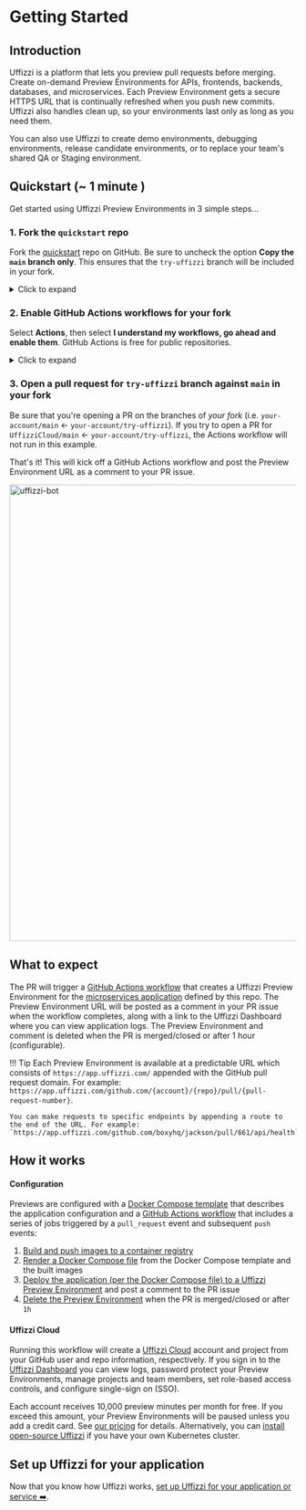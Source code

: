 # Getting Started

## Introduction

Uffizzi is a platform that lets you preview pull requests before merging. Create on-demand Preview Environments for APIs, frontends, backends, databases, and microservices. Each Preview Environment gets a secure HTTPS URL that is continually refreshed when you push new commits. Uffizzi also handles clean up, so your environments last only as long as you need them.  

You can also use Uffizzi to create demo environments, debugging environments, release candidate environments, or to replace your team's shared QA or Staging environment.

## **Quickstart (~ 1 minute )**

Get started using Uffizzi Preview Environments in 3 simple steps...

### 1. Fork the `quickstart` repo  

Fork the [quickstart](https://github.com/UffizziCloud/quickstart) repo on GitHub. Be sure to uncheck the option **Copy the `main` branch only**. This ensures that the `try-uffizzi` branch will be included in your fork.  

<details><summary>Click to expand</summary>
<img src="https://user-images.githubusercontent.com/7218230/191072997-94fdc9cc-2be2-4b44-900f-d4507c6df8a6.png" width="800">  
</details>

### 2. Enable GitHub Actions workflows for your fork

Select **Actions**, then select **I understand my workflows, go ahead and enable them**. GitHub Actions is free for public repositories.   

<details><summary>Click to expand</summary>
<img src="https://user-images.githubusercontent.com/7218230/191074124-8ace8e9f-4970-46e5-9418-0f18d30bd08c.png" width="800">  
</details>

### 3. Open a pull request for `try-uffizzi` branch against `main` in your fork  

Be sure that you're opening a PR on the branches of _your fork_ (i.e. `your-account/main` ← `your-account/try-uffizzi`). If you try to open a PR for `UffizziCloud/main` ← `your-account/try-uffizzi`, the Actions workflow will not run in this example.   

That's it! This will kick off a GitHub Actions workflow and post the Preview Environment URL as a comment to your PR issue. 

<img alt="uffizzi-bot" src="https://user-images.githubusercontent.com/7218230/191825295-50422b35-23ac-47f6-8a22-c67f95c89d8c.png" width="800">

## What to expect  

The PR will trigger a [GitHub Actions workflow](https://github.com/UffizziCloud/quickstart/blob/main/.github/workflows/uffizzi-preview.yaml) that creates a Uffizzi Preview Environment for the [microservices application](#architecture-of-this-example-app) defined by this repo. The Preview Environment URL will be posted as a comment in your PR issue when the workflow completes, along with a link to the Uffizzi Dashboard where you can view application logs. The Preview Environment and comment is deleted when the PR is merged/closed or after 1 hour (configurable).  

!!! Tip
    Each Preview Environment is available at a predictable URL which consists of `https://app.uffizzi.com/` appended with the GitHub pull request domain. For example:  
    `https://app.uffizzi.com/github.com/{account}/{repo}/pull/{pull-request-number}`.  

    You can make requests to specific endpoints by appending a route to the end of the URL. For example:  
    `https://app.uffizzi.com/github.com/boxyhq/jackson/pull/661/api/health`  

## How it works  

#### Configuration

Previews are configured with a [Docker Compose template](https://github.com/UffizziCloud/quickstart/blob/main/docker-compose.uffizzi.yml) that describes the application configuration and a [GitHub Actions workflow](https://github.com/UffizziCloud/quickstart/blob/main/.github/workflows/uffizzi-preview.yaml) that includes a series of jobs triggered by a `pull_request` event and subsequent `push` events:  

1. [Build and push images to a container registry](https://github.com/UffizziCloud/quickstart/blob/5699f461f752b0bd787d69abc2cfad3b79e0308b/.github/workflows/uffizzi-preview.yaml#L14-L116)  
2. [Render a Docker Compose file](https://github.com/UffizziCloud/quickstart/blob/5699f461f752b0bd787d69abc2cfad3b79e0308b/.github/workflows/uffizzi-preview.yaml#L118-L156) from the Docker Compose template and the built images  
3. [Deploy the application (per the Docker Compose file) to a Uffizzi Preview Environment](https://github.com/UffizziCloud/quickstart/blob/5699f461f752b0bd787d69abc2cfad3b79e0308b/.github/workflows/uffizzi-preview.yaml#L158-L171) and post a comment to the PR issue  
4. [Delete the Preview Environment](https://github.com/UffizziCloud/quickstart/blob/5699f461f752b0bd787d69abc2cfad3b79e0308b/.github/workflows/uffizzi-preview.yaml#L173-L184) when the PR is merged/closed or after `1h`      

#### Uffizzi Cloud

Running this workflow will create a [Uffizzi Cloud](https://uffizzi.com) account and project from your GitHub user and repo information, respectively. If you sign in to the [Uffizzi Dashboard](https://app.uffizzi.com/sign_in) you can view logs, password protect your Preview Environments, manage projects and team members, set role-based access controls, and configure single-sign on (SSO).

Each account receives 10,000 preview minutes per month for free. If you exceed this amount, your Preview Environments will be paused unless you add a credit card. See [our pricing](https://uffizzi.com/pricing) for details. Alternatively, you can [install open-source Uffizzi](https://github.com/UffizziCloud/uffizzi_app/blob/develop/INSTALL.md) if you have your own Kubernetes cluster.

## Set up Uffizzi for your application

Now that you know how Uffizzi works, [set up Uffizzi for your application or service ➡️](set-up-uffizzi-for-your-application.md).

